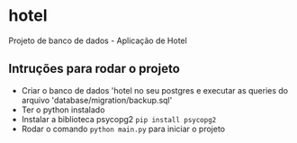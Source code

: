 # hotel
Projeto de banco de dados - Aplicação de Hotel


## Intruções para rodar o projeto
- Criar o banco de dados 'hotel no seu postgres e executar as queries do arquivo 'database/migration/backup.sql'
- Ter o python instalado
- Instalar a biblioteca psycopg2 `pip install psycopg2`
- Rodar o comando `python main.py` para iniciar o projeto
